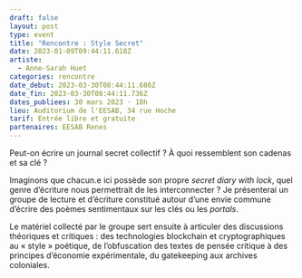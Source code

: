 ```yaml
---
draft: false
layout: post
type: event
title: "Rencontre : Style Secret"
date: 2023-01-09T09:44:11.618Z
artiste:
  - Anne-Sarah Huet
categories: rencontre
date_debut: 2023-03-30T08:44:11.686Z
date_fin: 2023-03-30T08:44:11.736Z
dates_publiees: 30 mars 2023 · 18h
lieu: Auditorium de l'EESAB, 34 rue Hoche
tarif: Entrée libre et gratuite
partenaires: EESAB Renes
---
```

Peut-on écrire un journal secret collectif ? À quoi ressemblent son cadenas et sa clé ? 

Imaginons que chacun.e ici possède son propre *secret diary with lock*, quel genre d’écriture nous permettrait de les interconnecter ? Je présenterai un groupe de lecture et d’écriture constitué autour d’une envie commune d’écrire des poèmes sentimentaux sur les clés ou les *portals*. 

Le matériel collecté par le groupe sert ensuite à articuler des discussions théoriques et critiques : des technologies blockchain et cryptographiques au « style » poétique, de l’obfuscation des textes de pensée critique à des principes d’économie expérimentale, du gatekeeping aux archives coloniales.
